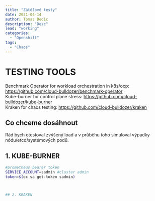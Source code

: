 ```yaml
---
title: "Zátěžové testy"
date: 2021-04-14 
author: Tomas Dedic
description: "Desc"
lead: "working"
categories:
  - "Openshift"
tags:
  - "Chaos"
---
```

# TESTING TOOLS
Benchmark Operator for workload orchestration in k8s/ocp: https://github.com/cloud-bulldozer/benchmark-operator  
Kube-burner for control plane stress: https://github.com/cloud-bulldozer/kube-burner  
Kraken for chaos testing: https://github.com/cloud-bulldozer/kraken  

## Co chceme dosáhnout
Rád bych otestoval zvýšený load a v průběhu toho simuloval výpadky nódu/etcd/systémových podů.

## 1. KUBE-BURNER
```sh
#prometheus bearer token
SERVICE_ACCOUNT=sadmin #cluster admin
token=$(oc sa get-token sadmin)



## 2. KRAKEN
